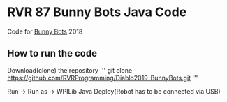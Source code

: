 # RVR 87 Bunny Bots Java Code
Code for [Bunny Bots](https://robot.mbhs.edu/home/bunnybots/) 2018

## How to run the code

Download(clone) the repository
'''
git clone https://github.com/RVRProgramming/Diablo2019-BunnyBots.git
'''

Run -> Run as -> WPILib Java Deploy(Robot has to be connected via USB)